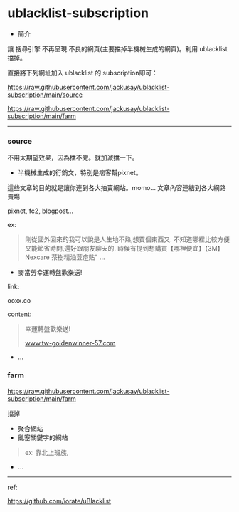 # ublacklist-subscription

* 簡介

讓 搜尋引擎 不再呈現 不良的網頁(主要擋掉半機械生成的網頁)。利用 ublacklist 擋掉。

直接將下列網址加入 ublacklist 的 subscription即可：

https://raw.githubusercontent.com/jackusay/ublacklist-subscription/main/source

https://raw.githubusercontent.com/jackusay/ublacklist-subscription/main/farm

---

### source

不用太期望效果，因為擋不完。就加減擋一下。

* 半機械生成的行銷文，特別是痞客幫pixnet。
 
這些文章的目的就是讓你連到各大拍賣網站。momo...
文章內容連結到各大網路賣場

pixnet, fc2, blogpost...

ex:

> 剛從國外回來的我可以說是人生地不熟,想買個東西又. 不知道哪裡比較方便又能節省時間,還好跟朋友聊天的. 時候有提到想購買【哪裡便宜】【3M】Nexcare 茶樹精油荳痘貼" ...

* 麥當勞幸運轉盤歡樂送!


link:

ooxx.co

content:

> 幸運轉盤歡樂送!
> 
> www.tw-goldenwinner-57.com

* ...

### farm

https://raw.githubusercontent.com/jackusay/ublacklist-subscription/main/farm

擋掉
* 聚合網站
* 亂塞關鍵字的網站
> ex: 靠北上班族,

* ...

---

ref:

https://github.com/iorate/uBlacklist
